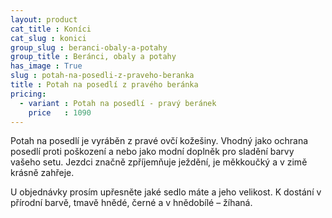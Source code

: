 ```yaml
---
layout: product
cat_title : Koníci
cat_slug : konici
group_slug : beranci-obaly-a-potahy
group_title : Beránci, obaly a potahy
has_image : True
slug : potah-na-posedli-z-praveho-beranka
title : Potah na posedlí z pravého beránka
pricing:
  - variant : Potah na posedlí - pravý beránek
    price   : 1090
---
```


Potah na posedlí je vyráběn z pravé ovčí kožešiny.
Vhodný jako ochrana posedlí proti poškození a nebo jako modní doplněk pro sladění barvy vašeho setu.
Jezdci značně zpříjemňuje ježdění, je měkkoučký a v zimě krásně zahřeje.

U objednávky prosím upřesněte jaké sedlo máte a jeho velikost.
K dostání v přírodní barvě, tmavě hnědé, černé a v hnědobílé – žíhaná.

